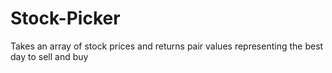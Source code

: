 # Stock-Picker
Takes an array of stock prices and returns pair values representing the best day to sell and buy
